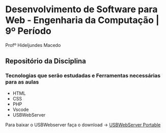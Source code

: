 # Desenvolvimento de Software para Web - Engenharia da Computação | 9º Período
Profº Hideljundes Macedo
## Repositório da Disciplina

### Tecnologias que serão estudadas e Ferramentas necessárias para as aulas
* HTML
* CSS
* PHP
* Vscode
* USBWebServer

Para baixar o USBWebserver faça o download -> 
[USBWebServer Portable](https://github.com/grimgravy/USBWebServer)
